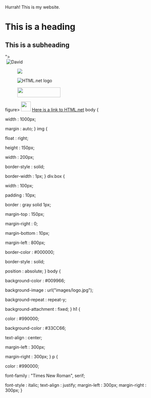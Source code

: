 <html>
<html>
	<head>
	<title>My first PHP page</title>
	</head>
	<body>
	</body>
	</html>
  <?php   
	echo date("r");
	?>
	</body>
	</html>
  <html>
	  <head>
	  <title>My first website </title>
	  </head>
	  <body>
	  <p>Hurrah! This is my website.</p>
	  </body>
	</html>
<h1>This is a heading</h1>
	<h2>This is a subheading</h2>
	"> <div class="logo"> <img src="img/logo.png" alt=""
	> </div> <div class="shape"> <img src="img/shape.png" alt=""> </d…
	<figure>
	  <img src="david.jpg" alt="David">
	</figure>
	<figure>
	  <a href="http://www.html.net" >
	    <img src="logo.png">
	  </a>
	</figure>
<figure>
	  <img src="logo.png" title="Learn HTML from HTML.net" alt="HTML.net logo">
	</figure>
	<figure>
	  <img src="logo.png" width="141px" height="32px">
	</figure>
	figure>
	  <img src="logo.png" width="32px" height="32px">
	</figure>
	<a href="http://www.html.net/">Here is a link to HTML.net</a>
	body { 

width : 1000px; 

margin : auto; 
} 
img { 

float : right; 

height : 150px; 

width : 200px; 

border-style : solid; 

border-width : 1px; 
} 
div.box { 

width : 100px; 

padding : 10px; 

border : gray solid 1px; 

margin-top : 150px; 

margin-right : 0; 

margin-bottom : 10px; 

margin-left : 800px; 

border-color : #000000; 

border-style : solid; 

position : absolute; 
} 
body { 

background-color : #009966; 

background-image : url("images/logo.jpg"); 

background-repeat : repeat-y; 

background-attachment : fixed; 
} 
h1 { 

color : #990000; 

background-color : #33CC66; 

text-align : center; 

margin-left : 300px; 

margin-right : 300px; 
} 
p { 

color : #990000; 

font-family : "Times New Roman", serif; 

font-style : italic; 
text-align : justify; 
margin-left : 300px; 
margin-right : 300px; 
}
